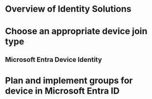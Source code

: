 # Overview of Identity Solutions

# Choose an appropriate device join type

## Microsoft Entra Device Identity


# Plan and implement groups for device in Microsoft Entra ID
